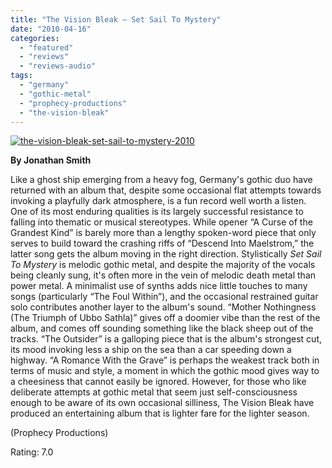 ```yaml
---
title: "The Vision Bleak – Set Sail To Mystery"
date: "2010-04-16"
categories: 
  - "featured"
  - "reviews"
  - "reviews-audio"
tags: 
  - "germany"
  - "gothic-metal"
  - "prophecy-productions"
  - "the-vision-bleak"
---
```


[![the-vision-bleak-set-sail-to-mystery-2010](http://www.hellbound.ca/wp-content/uploads/2010/04/the-vision-bleak-set-sail-to-mystery-2010.jpg "the-vision-bleak-set-sail-to-mystery-2010")](http://www.hellbound.ca/wp-content/uploads/2010/04/the-vision-bleak-set-sail-to-mystery-2010.jpg)

**By Jonathan Smith**

Like a ghost ship emerging from a heavy fog, Germany's gothic duo have returned with an album that, despite some occasional flat attempts towards invoking a playfully dark atmosphere, is a fun record well worth a listen. One of its most enduring qualities is its largely successful resistance to falling into thematic or musical stereotypes. While opener “A Curse of the Grandest Kind” is barely more than a lengthy spoken-word piece that only serves to build toward the crashing riffs of “Descend Into Maelstrom,” the latter song gets the album moving in the right direction. Stylistically _Set Sail To Mystery_ is melodic gothic metal, and despite the majority of the vocals being cleanly sung, it's often more in the vein of melodic death metal than power metal. A minimalist use of synths adds nice little touches to many songs (particularly “The Foul Within”), and the occasional restrained guitar solo contributes another layer to the album's sound. “Mother Nothingness (The Triumph of Ubbo Sathla)” gives off a doomier vibe than the rest of the album, and comes off sounding something like the black sheep out of the tracks. “The Outsider” is a galloping piece that is the album's strongest cut, its mood invoking less a ship on the sea than a car speeding down a highway. “A Romance With the Grave” is perhaps the weakest track both in terms of music and style, a moment in which the gothic mood gives way to a cheesiness that cannot easily be ignored. However, for those who like deliberate attempts at gothic metal that seem just self-consciousness enough to be aware of its own occasional silliness, The Vision Bleak have produced an entertaining album that is lighter fare for the lighter season.

(Prophecy Productions)

Rating: 7.0
